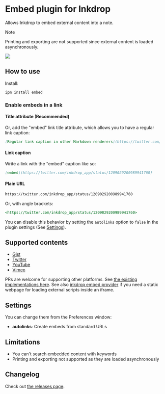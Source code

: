 # Embed plugin for Inkdrop

Allows Inkdrop to embed external content into a note.

> [!Note]
> Printing and exporting are not supported since external content is loaded asynchronously.

![](https://github.com/inkdropapp/inkdrop-embed/raw/master/docs/screenshot.png)

## How to use

Install:

```sh
ipm install embed
```

### Enable embeds in a link

#### Title attribute (Recommended)

Or, add the "embed" link title attribute, which allows you to have a regular link caption:

```markdown
[Regular link caption in other Markdown renderers](https://twitter.com/inkdrop_app/status/1209029200989941760 "embed")
```

#### Link caption

Write a link with the "embed" caption like so:

```markdown
[embed](https://twitter.com/inkdrop_app/status/1209029200989941760)
```

#### Plain URL

```markdown
https://twitter.com/inkdrop_app/status/1209029200989941760
```

Or, with angle brackets:

```markdown
<https://twitter.com/inkdrop_app/status/1209029200989941760>
```

You can disable this behavior by setting the `autolinks` option to `false` in the plugin settings (See [Settings](#settings)).

## Supported contents

- [Gist](https://gist.github.com/)
- [Twitter](https://twitter.com/)
- [YouTube](https://www.youtube.com/)
- [Vimeo](https://vimeo.com/)

PRs are welcome for supporting other platforms.
See [the existing implementations here](https://github.com/inkdropapp/inkdrop-embed/tree/master/src/providers).
See also [inkdrop embed provider](https://github.com/inkdropapp/inkdrop-embed-provider) if you need a static webpage for loading external scripts inside an iframe.

## Settings

You can change them from the Preferences window:

- **autolinks**: Create embeds from standard URLs

## Limitations

- You can't search embedded content with keywords
- Printing and exporting not supported as they are loaded asynchronously

## Changelog

Check out [the releases page](https://github.com/inkdropapp/inkdrop-embed/releases).
